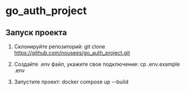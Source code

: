 # go_auth_project

## Запуск проекта

1. Склонируйте репозиторий:
    git clone https://github.com/nousees/go_auth_project.git

2. Создайте .env файл, укажите свое подключение:
    cp .env.example .env

3. Запустите проект:
    docker compose up --build 